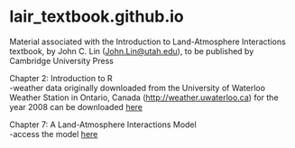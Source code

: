 # lair_textbook.github.io
Material associated with the Introduction to Land-Atmosphere Interactions textbook, by John C. Lin (John.Lin@utah.edu), to be published by Cambridge University Press

Chapter 2:  Introduction to R\
-weather data originally downloaded from the University of Waterloo Weather Station in Ontario, Canada (http://weather.uwaterloo.ca) for the year 2008 can be downloaded [here](https://github.com/John-C-Lin/lair_textbook.github.io/blob/main/2008_weather_station_data.csv)

Chapter 7:  A Land-Atmosphere Interactions Model\
-access the model [here](https://github.com/John-C-Lin/LAIM)
